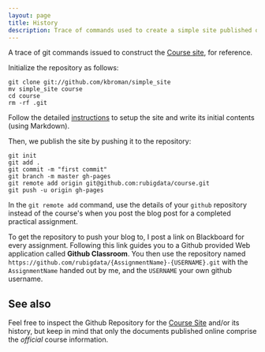 ```yaml
---
layout: page
title: History
description: Trace of commands used to create a simple site published on Github, composed in Markdown
---
```


A trace of git commands issued to construct the [Course site](http://rubigdata.github.io/course), for reference.

Initialize the repository as follows:

```
git clone git://github.com/kbroman/simple_site
mv simple_site course
cd course
rm -rf .git
```

Follow the detailed [instructions](http://kbroman.org/simple_site/pages/independent_site.html) to setup the site
and write its initial contents (using Markdown).

Then, we publish the site by pushing it to the repository:

```
git init
git add .
git commit -m "first commit"
git branch -m master gh-pages
git remote add origin git@github.com:rubigdata/course.git
git push -u origin gh-pages
```

In the `git remote add` command, use the details of your `github` repository instead of the course's when you 
post the blog post for a completed practical assignment.

To get the repository to push your blog to, I post a link on Blackboard for every assignment.
Following this link guides you to a Github provided Web application called __Github Classroom__.
You then use the repository named `https://github.com/rubigdata/{AssignmentName}-{USERNAME}.git` 
with the `AssignmentName` handed out by me, and the `USERNAME` your own github username.

## See also

Feel free to inspect the Github Repository for the [Course Site](https://github.com/rubigdata/course) and/or its
history, but keep in mind that only the documents published online comprise the *official* course information.
